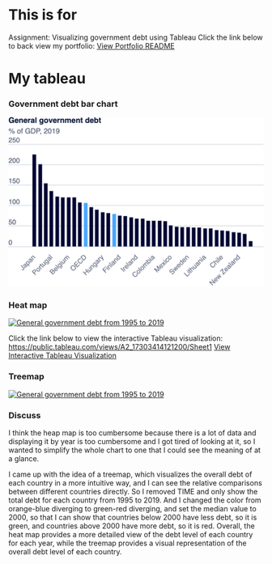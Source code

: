 # This is for 
Assignment: Visualizing government debt using Tableau
Click the link below to back view my portfolio:
[View Portfolio README](https://github.com/Ray1208xxxx/Ray-Zeng-Portfolio/blob/main/README.md)


# My tableau
### Government debt bar chart
![General Government Debt Visualization](https://github.com/Ray1208xxxx/Ray-Zeng-Portfolio/raw/main/export-2024-10-31T13_34_13.992Z.png)


### Heat map
<div class='tableauPlaceholder' id='viz1730341423953' style='position: relative'>
    <noscript>
        <a href='#'>
            <img alt='General government debt from 1995 to 2019' src='https://public.tableau.com/static/images/A2/A2_17303414121200/Sheet1/1_rss.png' style='border: none' />
        </a>
    </noscript>
    <object class='tableauViz' style='display:none;'>
        <param name='host_url' value='https%3A%2F%2Fpublic.tableau.com%2F' />
        <param name='embed_code_version' value='3' />
        <param name='site_root' value='' />
        <param name='name' value='A2_17303414121200/Sheet1' />
        <param name='tabs' value='no' />
        <param name='toolbar' value='yes' />
        <param name='static_image' value='https://public.tableau.com/static/images/A2/A2_17303414121200/Sheet1/1.png' />
        <param name='animate_transition' value='yes' />
        <param name='display_static_image' value='yes' />
        <param name='display_spinner' value='yes' />
        <param name='display_overlay' value='yes' />
        <param name='display_count' value='yes' />
        <param name='language' value='zh-CN' />
        <param name='filter' value='publish=yes' />
    </object>
</div>

<script type='text/javascript'>
    var divElement = document.getElementById('viz1730341423953');
    var vizElement = divElement.getElementsByTagName('object')[0];
    vizElement.style.width = '100%';
    vizElement.style.height = (divElement.offsetWidth * 0.75) + 'px';
    var scriptElement = document.createElement('script');
    scriptElement.src = 'https://public.tableau.com/javascripts/api/viz_v1.js';
    vizElement.parentNode.insertBefore(scriptElement, vizElement);
</script>

Click the link below to view the interactive Tableau visualization: https://public.tableau.com/views/A2_17303414121200/Sheet1
[View Interactive Tableau Visualization](https://ray1208xxxx.github.io/Ray-Zeng-Portfolio/)


### Treemap
<div class='tableauPlaceholder' id='viz1730342434616' style='position: relative'>
    <noscript>
        <a href='#'>
            <img alt='General government debt from 1995 to 2019' src='https://public.tableau.com/static/images/A2/A2Graph2/Sheet1/1_rss.png' style='border: none' />
        </a>
    </noscript>
    <object class='tableauViz' style='display:none;'>
        <param name='host_url' value='https%3A%2F%2Fpublic.tableau.com%2F' />
        <param name='embed_code_version' value='3' />
        <param name='site_root' value='' />
        <param name='name' value='A2Graph2/Sheet1' />
        <param name='tabs' value='no' />
        <param name='toolbar' value='yes' />
        <param name='static_image' value='https://public.tableau.com/static/images/A2/A2Graph2/Sheet1/1.png' />
        <param name='animate_transition' value='yes' />
        <param name='display_static_image' value='yes' />
        <param name='display_spinner' value='yes' />
        <param name='display_overlay' value='yes' />
        <param name='display_count' value='yes' />
        <param name='language' value='zh-CN' />
        <param name='filter' value='publish=yes' />
    </object>
</div>

<script type='text/javascript'>
    var divElement = document.getElementById('viz1730342434616');
    var vizElement = divElement.getElementsByTagName('object')[0];
    vizElement.style.width = '100%';
    vizElement.style.height = (divElement.offsetWidth * 0.75) + 'px';
    var scriptElement = document.createElement('script');
    scriptElement.src = 'https://public.tableau.com/javascripts/api/viz_v1.js';
    vizElement.parentNode.insertBefore(scriptElement, vizElement);
</script>

### Discuss
I think the heap map is too cumbersome because there is a lot of data and displaying it by year is too cumbersome and I got tired of looking at it, so I wanted to simplify the whole chart to one that I could see the meaning of at a glance.

I came up with the idea of a treemap, which visualizes the overall debt of each country in a more intuitive way, and I can see the relative comparisons between different countries directly. So I removed TIME and only show the total debt for each country from 1995 to 2019. And I changed the color from orange-blue diverging to green-red diverging, and set the median value to 2000, so that I can show that countries below 2000 have less debt, so it is green, and countries above 2000 have more debt, so it is red. Overall, the heat map provides a more detailed view of the debt level of each country for each year, while the treemap provides a visual representation of the overall debt level of each country.


